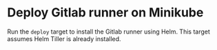 # Deploy Gitlab runner on Minikube

Run the `deploy` target to install the Gitlab runner using Helm. This target assumes Helm Tiller is
already installed.
